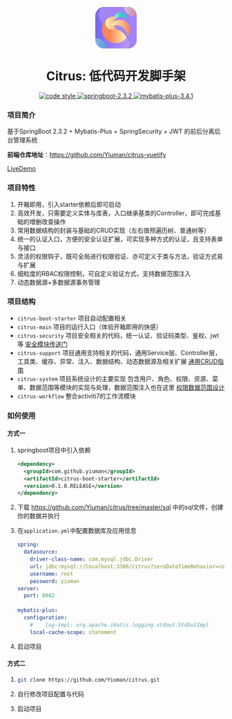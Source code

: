 
<p align="center">
  <a href="https://github.com/Yiuman/citrus">
   <img alt="citrus-logo" src="./logo.png" />
  </a>
</p>

<h1 align="center">Citrus: 低代码开发脚手架</h1>

<p  align="center">
 <a href="https://github.com/Yiuman/citrus/blob/master/LICENSE">
    <img alt="code style" src="https://img.shields.io/badge/license-Apache%20License%202.0-blue.svg">
  </a>
  <a href="http://spring.io/projects/spring-boot">
    <img alt="springboot-2.3.2" src="https://img.shields.io/badge/spring--boot-2.3.2-release.svg">
  </a>
  <a href="http://mp.baomidou.com">
    <img alt="mybatis-plus-3.4.1" src="https://img.shields.io/badge/mybatis--plus-3.4.1-blue.svg">
  </a>
</p>

### 项目简介

基于SpringBoot 2.3.2 + Mybatis-Plus + SpringSecurity + JWT 的前后分离后台管理系统

**前端仓库地址**：https://github.com/Yiuman/citrus-vuetify

[LiveDemo](http://42.192.95.146/#/login)



### 项目特性

1. 开箱即用，引入starter依赖后即可启动
2. 高效开发，只需要定义实体与库表，入口继承基类的Controller，即可完成基础的增删改查操作
3. 常用数据结构的封装与基础的CRUD实现（左右值预遍历树、普通树等）
4. 统一的认证入口，方便的安全认证扩展，可实现多种方式的认证，且支持表单与接口
5. 灵活的权限钩子，既可全局进行权限验证、亦可定义于类与方法，验证方式易与扩展
6. 细粒度的RBAC权限控制，可自定义验证方式，支持数据范围注入
7. 动态数据源+多数据源事务管理



### 项目结构

- `citrus-boot-starter` 项目自动配置相关
- `citrus-main` 项目的运行入口（体验开箱即用的快感）
- `citrus-security` 项目安全相关的代码，统一认证、验证码类型、鉴权、jwt等  [安全模块传送门](https://github.com/Yiuman/citrus/tree/master/doc/安全模块设计.md)
- `citrus-support` 项目通用支持相关的代码，通用Service层、Controller层，工具类、缓存、异常、注入、数据结构、动态数据源及相关扩展 [通用CRUD指南](https://github.com/Yiuman/citrus/tree/master/doc/通用CRUD指南.md)
- `citrus-system` 项目系统设计的主要实现  包含用户、角色、权限、资源、菜单、数据范围等模块的实现与处理，数据范围注入也在这里 [权限数据范围设计](https://github.com/Yiuman/citrus/tree/master/doc/权限设计.md)
- `citrus-workflow` 整合activiti7的工作流模块



### 如何使用

#### 方式一

 1. springboot项目中引入依赖

    ```xml
    <dependency>
      <groupId>com.github.yiuman</groupId>
      <artifactId>citrus-boot-starter</artifactId>
      <version>0.1.0.RELEASE</version>
    </dependency>
    ```

2. 下载 https://github.com/Yiuman/citrus/tree/master/sql  中的sql文件，创建你的数据并执行

3. 在`application.yml`中配置数据库及应用信息

    ```yml
    spring:
      datasource:
        driver-class-name: com.mysql.jdbc.Driver
        url: jdbc:mysql://localhost:3306/citrus?zeroDateTimeBehavior=convertToNull&characterEncoding=UTF-8
        username: root
        password: yiuman
    server:
      port: 8082
    
    mybatis-plus:
      configuration:
        #    log-impl: org.apache.ibatis.logging.stdout.StdOutImpl
        local-cache-scope: statement
    ```

4. 启动项目

#### 方式二

1. ```sh
   git clone https://github.com/Yiuman/citrus.git
   ```

2. 自行修改项目配置与代码

3. 启动项目













